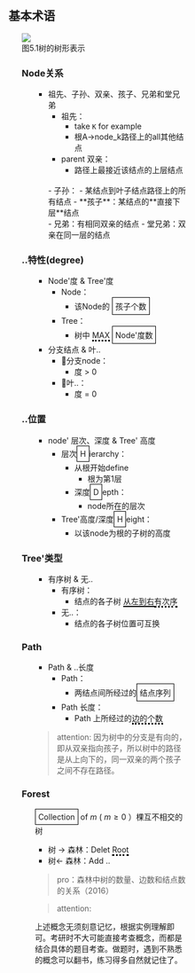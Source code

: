 <div style="float: left; width: 64%; padding: 1%;">
    
## 基本术语

<ul>

![](https://cdn-mineru.openxlab.org.cn/model-mineru/prod/19c3d1765bb49ccc50656074b4b2909d9ab012f0a47d45e72e85165ba4b81d5f.jpg)  
图5.1树的树形表示  

### Node关系

<ul>

- 祖先、子孙、双亲、孩子、兄弟和堂兄弟
  - 祖先：
    - take `K` for example
    - 根A→node_k路径上的all其他结点
  - parent 双亲：
    - 路径上最接近该结点的上层结点
  <br>
  - 子孙：
    - 某结点到叶子结点路径上的所有结点
  - **孩子**：某结点的**直接下层**结点
  <br>
  - 兄弟：有相同双亲的结点
  - 堂兄弟：双亲在同一层的结点

</ul>

### ..特性(degree)

<ul>

- Node'度 & Tree'度 
  - Node：
    - 该Node的 <span style="border: 1px solid black; padding: 5px; display: inline-block;">孩子个数</span>
  - Tree：
    - 树中 <span style="border-bottom: 3px dotted black;">MAX</span> <span style="border: 1px solid black; padding: 5px; display: inline-block;">Node'度数</span>
- 分支结点 & 叶..
  - 🌿分支node：
    - 度 > 0
  - 🍃叶..：
    - 度 = 0

</ul>

### ..位置

<ul>

- node' 层次、深度 & Tree' 高度
  - 层次<span style="border: 1px solid black; padding: 5px; display: inline-block;">H</span>ierarchy：
    - 从根开始define
      - 根为第1层
    - 深度<span style="border: 1px solid black; padding: 5px; display: inline-block;">D</span>epth：
      - node所在的层次
  - Tree'高度/深度<span style="border: 1px solid black; padding: 5px; display: inline-block;">H</span>eight：
    - 以该node为根的子树的高度

</ul>

### Tree'类型

<ul>

- 有序树 & 无..
  - 有序树：
    - 结点的各子树 <span style="border-bottom: 2px solid black;">从左到右</span><span style="border-bottom: 3px dotted black;">有次序</span>
  - 无..：
    - 结点的各子树位置可互换

</ul>

### Path

<ul>

- Path  & ..长度
  - Path：
    - 两结点间所经过的<span style="border: 1px solid black; padding: 5px; display: inline-block;">结点序列</span>
  - Path 长度：
    - Path 上所经过的<span style="border-bottom: 3px dotted black;">边的个数</span>

> attention: 
因为树中的分支是有向的，即从双亲指向孩子，所以树中的路径是从上向下的，同一双亲的两个孩子之间不存在路径。  

</ul>

### Forest

<ul>

<span style="border: 1px solid black; padding: 5px; display: inline-block;">Collection</span> of $m$ ( $m \ge 0$ ）棵互不相交的树
  - 树 → 森林：Delet <span style="border-bottom: 3px dotted black;">Root</span>
  - 树← 森林：Add ..

> pro：森林中树的数量、边数和结点数的关系（2016）

> attention: 
> 
上述概念无须刻意记忆，根据实例理解即可。考研时不大可能直接考查概念，而都是结合具体的题目考查。做题时，遇到不熟悉的概念可以翻书，练习得多自然就记住了。  

</ul>
</ul>   

</div>
<div style="float: right; width: 26%; padding: 1%;">

</div>
<div style="clear: both;"></div>
